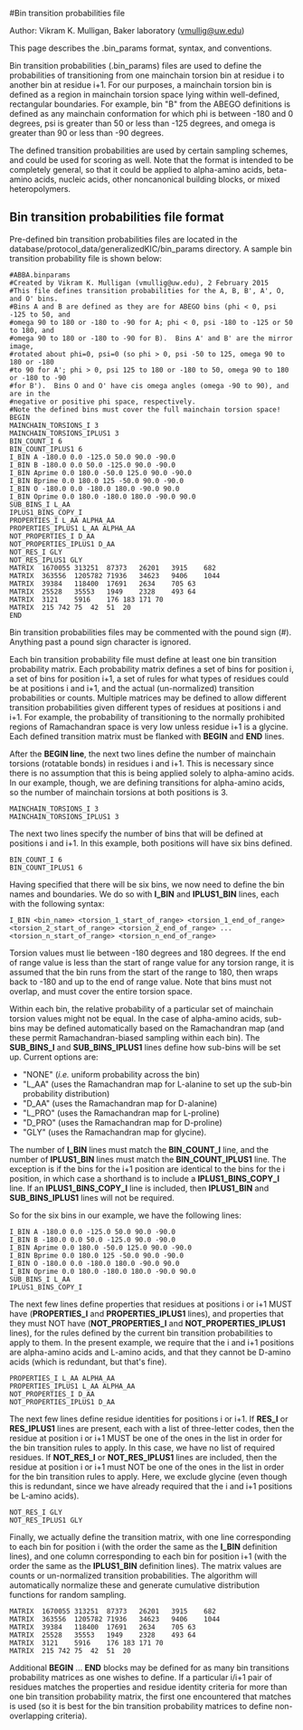#Bin transition probabilities file

Author: Vikram K. Mulligan, Baker laboratory (vmullig@uw.edu)

This page describes the .bin_params format, syntax, and conventions.

Bin transition probabilities (.bin_params) files are used to define the probabilities of transitioning from one mainchain torsion bin at residue i to another bin at residue i+1.  For our purposes, a mainchain torsion bin is defined as a region in mainchain torsion space lying within well-defined, rectangular boundaries.  For example, bin "B" from the ABEGO definitions is defined as any mainchain conformation for which phi is between -180 and 0 degrees, psi is greater than 50 or less than -125 degrees, and omega is greater than 90 or less than -90 degrees.

The defined transition probabilities are used by certain sampling schemes, and could be used for scoring as well.  Note that the format is intended to be completely general, so that it could be applied to alpha-amino acids, beta-amino acids, nucleic acids, other noncanonical building blocks, or mixed heteropolymers.

## Bin transition probabilities file format

Pre-defined bin transition probabilities files are located in the database/protocol_data/generalizedKIC/bin_params directory.  A sample bin transition probability file is shown below:

```
#ABBA.binparams
#Created by Vikram K. Mulligan (vmullig@uw.edu), 2 February 2015
#This file defines transition probabilities for the A, B, B', A', O, and O' bins.
#Bins A and B are defined as they are for ABEGO bins (phi < 0, psi -125 to 50, and
#omega 90 to 180 or -180 to -90 for A; phi < 0, psi -180 to -125 or 50 to 180, and
#omega 90 to 180 or -180 to -90 for B).  Bins A' and B' are the mirror image,
#rotated about phi=0, psi=0 (so phi > 0, psi -50 to 125, omega 90 to 180 or -180
#to 90 for A'; phi > 0, psi 125 to 180 or -180 to 50, omega 90 to 180 or -180 to -90
#for B').  Bins O and O' have cis omega angles (omega -90 to 90), and are in the
#negative or positive phi space, respectively.
#Note the defined bins must cover the full mainchain torsion space!
BEGIN
MAINCHAIN_TORSIONS_I 3
MAINCHAIN_TORSIONS_IPLUS1 3
BIN_COUNT_I 6
BIN_COUNT_IPLUS1 6
I_BIN A -180.0 0.0 -125.0 50.0 90.0 -90.0
I_BIN B -180.0 0.0 50.0 -125.0 90.0 -90.0
I_BIN Aprime 0.0 180.0 -50.0 125.0 90.0 -90.0
I_BIN Bprime 0.0 180.0 125 -50.0 90.0 -90.0
I_BIN O -180.0 0.0 -180.0 180.0 -90.0 90.0
I_BIN Oprime 0.0 180.0 -180.0 180.0 -90.0 90.0
SUB_BINS_I L_AA
IPLUS1_BINS_COPY_I
PROPERTIES_I L_AA ALPHA_AA
PROPERTIES_IPLUS1 L_AA ALPHA_AA
NOT_PROPERTIES_I D_AA
NOT_PROPERTIES_IPLUS1 D_AA
NOT_RES_I GLY
NOT_RES_IPLUS1 GLY
MATRIX	1670055	313251	87373	26201	3915	682
MATRIX	363556	1205782	71936	34623	9406	1044
MATRIX	39384	118400	17691	2634	705	63
MATRIX	25528	35553	1949	2328	493	64
MATRIX	3121	5916	176	183	171	70
MATRIX	215	742	75	42	51	20
END
```

Bin transition probabilities files may be commented with the pound sign (#).  Anything past a pound sign character is ignored.

Each bin transition probability file must define at least one bin transition probability matrix.  Each probability matrix defines a set of bins for position i, a set of bins for position i+1, a set of rules for what types of residues could be at positions i and i+1, and the actual (un-normalized) transition probabilities or counts.  Multiple matrices may be defined to allow different transition probabilities given different types of residues at positions i and i+1.  For example, the probability of transitioning to the normally prohibited regions of Ramachandran space is very low unless residue i+1 is a glycine.  Each defined transition matrix must be flanked with <b>BEGIN</b> and <b>END</b> lines.

After the <b>BEGIN line</b>, the next two lines define the number of mainchain torsions (rotatable bonds) in residues i and i+1.  This is necessary since there is no assumption that this is being applied solely to alpha-amino acids.  In our example, though, we are defining transitions for alpha-amino acids, so the number of mainchain torsions at both positions is 3.

```
MAINCHAIN_TORSIONS_I 3
MAINCHAIN_TORSIONS_IPLUS1 3
```

The next two lines specify the number of bins that will be defined at positions i and i+1.  In this example, both positions will have six bins defined.

```
BIN_COUNT_I 6
BIN_COUNT_IPLUS1 6
```

Having specified that there will be six bins, we now need to define the bin names and boundaries.  We do so with <b>I_BIN</b> and <b>IPLUS1_BIN</b> lines, each with the following syntax:

```
I_BIN <bin_name> <torsion_1_start_of_range> <torsion_1_end_of_range> <torsion_2_start_of_range> <torsion_2_end_of_range> ... <torsion_n_start_of_range> <torsion_n_end_of_range>
```

Torsion values must lie between -180 degrees and 180 degrees.  If the end of range value is less than the start of range value for any torsion range, it is assumed that the bin runs from the start of the range to 180, then wraps back to -180 and up to the end of range value.  Note that bins must not overlap, and must cover the entire torsion space.

Within each bin, the relative probability of a particular set of mainchain torsion values might not be equal.  In the case of alpha-amino acids, sub-bins may be defined automatically based on the Ramachandran map (and these permit Ramachandran-biased sampling within each bin).  The <b>SUB_BINS_I</b> and <b>SUB_BINS_IPLUS1</b> lines define how sub-bins will be set up.  Current options are:
- "NONE" (<i>i.e.</i> uniform probability across the bin)
- "L_AA" (uses the Ramachandran map for L-alanine to set up the sub-bin probability distribution)
- "D_AA" (uses the Ramachandran map for D-alanine)
- "L_PRO" (uses the Ramachandran map for L-proline)
- "D_PRO" (uses the Ramachandran map for D-proline)
- "GLY" (uses the Ramachandran map for glycine).

The number of <b>I_BIN</b> lines must match the <b>BIN_COUNT_I</b> line, and the number of <b>IPLUS1_BIN</b> lines must match the <b>BIN_COUNT_IPLUS1</b> line.  The exception is if the bins for the i+1 position are identical to the bins for the i position, in which case a shorthand is to include a <b>IPLUS1_BINS_COPY_I</b> line.  If an <b>IPLUS1_BINS_COPY_I</b> line is included, then <b>IPLUS1_BIN</b> and <b>SUB_BINS_IPLUS1</b> lines will not be required.

So for the six bins in our example, we have the following lines:

```
I_BIN A -180.0 0.0 -125.0 50.0 90.0 -90.0
I_BIN B -180.0 0.0 50.0 -125.0 90.0 -90.0
I_BIN Aprime 0.0 180.0 -50.0 125.0 90.0 -90.0
I_BIN Bprime 0.0 180.0 125 -50.0 90.0 -90.0
I_BIN O -180.0 0.0 -180.0 180.0 -90.0 90.0
I_BIN Oprime 0.0 180.0 -180.0 180.0 -90.0 90.0
SUB_BINS_I L_AA
IPLUS1_BINS_COPY_I
```

The next few lines define properties that residues at positions i or i+1 MUST have (<b>PROPERTIES_I</b> and <b>PROPERTIES_IPLUS1</b> lines), and properties that they must NOT have (<b>NOT_PROPERTIES_I</b> and <b>NOT_PROPERTIES_IPLUS1</b> lines), for the rules defined by the current bin transition probabilities to apply to them.  In the present example, we require that the i and i+1 positions are alpha-amino acids and L-amino acids, and that they cannot be D-amino acids (which is redundant, but that's fine).

```
PROPERTIES_I L_AA ALPHA_AA
PROPERTIES_IPLUS1 L_AA ALPHA_AA
NOT_PROPERTIES_I D_AA
NOT_PROPERTIES_IPLUS1 D_AA
```

The next few lines define residue identities for positions i or i+1.  If <b>RES_I</b> or <b>RES_IPLUS1</b> lines are present, each with a list of three-letter codes, then the residue at position i or i+1 MUST be one of the ones in the list in order for the bin transition rules to apply.  In this case, we have no list of required residues.  If <b>NOT_RES_I</b> or <b>NOT_RES_IPLUS1</b> lines are included, then the residue at position i or i+1 must NOT be one of the ones in the list in order for the bin transition rules to apply.  Here, we exclude glycine (even though this is redundant, since we have already required that the i and i+1 positions be L-amino acids).

```
NOT_RES_I GLY
NOT_RES_IPLUS1 GLY
```

Finally, we actually define the transition matrix, with one line corresponding to each bin for position i (with the order the same as the <b>I_BIN</b> definition lines), and one column corresponding to each bin for position i+1 (with the order the same as the <b>IPLUS1_BIN</b> definition lines).  The matrix values are counts or un-normalized transition probabilities.  The algorithm will automatically normalize these and generate cumulative distribution functions for random sampling.

```
MATRIX	1670055	313251	87373	26201	3915	682
MATRIX	363556	1205782	71936	34623	9406	1044
MATRIX	39384	118400	17691	2634	705	63
MATRIX	25528	35553	1949	2328	493	64
MATRIX	3121	5916	176	183	171	70
MATRIX	215	742	75	42	51	20
```

Additional <b>BEGIN</b> ... <b>END</b> blocks may be defined for as many bin transitions probability matrices as one wishes to define.  If a particular i/i+1 pair of residues matches the properties and residue identity criteria for more than one bin transition probability matrix, the first one encountered that matches is used (so it is best for the bin transition probability matrices to define non-overlapping criteria).